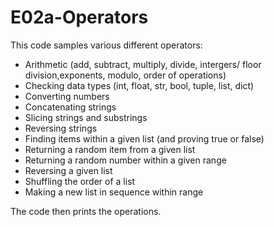 # E02a-Operators
This code samples various different operators:
* Arithmetic (add, subtract, multiply, divide, intergers/ floor division,exponents, modulo, order of operations)
* Checking data types (int, float, str, bool, tuple, list, dict)
* Converting numbers
* Concatenating strings
* Slicing strings and substrings
* Reversing strings
* Finding items within a given list (and proving true or false)
* Returning a random item from a given list
* Returning a random number within a given range
* Reversing a given list
* Shuffling the order of a list
* Making a new list in sequence within range

The code then prints the operations.
